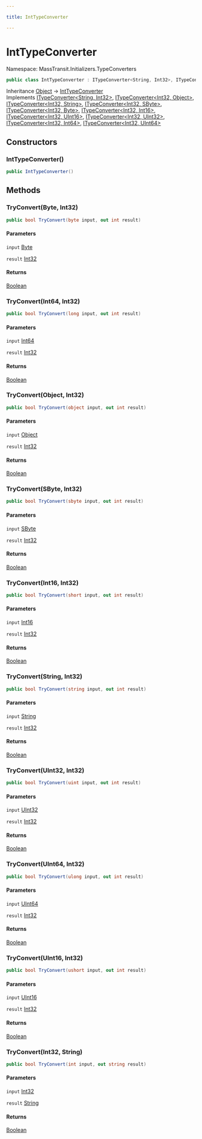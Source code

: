 ```yaml
---

title: IntTypeConverter

---
```


# IntTypeConverter

Namespace: MassTransit.Initializers.TypeConverters

```csharp
public class IntTypeConverter : ITypeConverter<String, Int32>, ITypeConverter<Int32, Object>, ITypeConverter<Int32, String>, ITypeConverter<Int32, SByte>, ITypeConverter<Int32, Byte>, ITypeConverter<Int32, Int16>, ITypeConverter<Int32, UInt16>, ITypeConverter<Int32, UInt32>, ITypeConverter<Int32, Int64>, ITypeConverter<Int32, UInt64>
```

Inheritance [Object](https://learn.microsoft.com/en-us/dotnet/api/system.object) → [IntTypeConverter](../masstransit-initializers-typeconverters/inttypeconverter)<br/>
Implements [ITypeConverter\<String, Int32\>](../masstransit-initializers/itypeconverter-2), [ITypeConverter\<Int32, Object\>](../masstransit-initializers/itypeconverter-2), [ITypeConverter\<Int32, String\>](../masstransit-initializers/itypeconverter-2), [ITypeConverter\<Int32, SByte\>](../masstransit-initializers/itypeconverter-2), [ITypeConverter\<Int32, Byte\>](../masstransit-initializers/itypeconverter-2), [ITypeConverter\<Int32, Int16\>](../masstransit-initializers/itypeconverter-2), [ITypeConverter\<Int32, UInt16\>](../masstransit-initializers/itypeconverter-2), [ITypeConverter\<Int32, UInt32\>](../masstransit-initializers/itypeconverter-2), [ITypeConverter\<Int32, Int64\>](../masstransit-initializers/itypeconverter-2), [ITypeConverter\<Int32, UInt64\>](../masstransit-initializers/itypeconverter-2)

## Constructors

### **IntTypeConverter()**

```csharp
public IntTypeConverter()
```

## Methods

### **TryConvert(Byte, Int32)**

```csharp
public bool TryConvert(byte input, out int result)
```

#### Parameters

`input` [Byte](https://learn.microsoft.com/en-us/dotnet/api/system.byte)<br/>

`result` [Int32](https://learn.microsoft.com/en-us/dotnet/api/system.int32)<br/>

#### Returns

[Boolean](https://learn.microsoft.com/en-us/dotnet/api/system.boolean)<br/>

### **TryConvert(Int64, Int32)**

```csharp
public bool TryConvert(long input, out int result)
```

#### Parameters

`input` [Int64](https://learn.microsoft.com/en-us/dotnet/api/system.int64)<br/>

`result` [Int32](https://learn.microsoft.com/en-us/dotnet/api/system.int32)<br/>

#### Returns

[Boolean](https://learn.microsoft.com/en-us/dotnet/api/system.boolean)<br/>

### **TryConvert(Object, Int32)**

```csharp
public bool TryConvert(object input, out int result)
```

#### Parameters

`input` [Object](https://learn.microsoft.com/en-us/dotnet/api/system.object)<br/>

`result` [Int32](https://learn.microsoft.com/en-us/dotnet/api/system.int32)<br/>

#### Returns

[Boolean](https://learn.microsoft.com/en-us/dotnet/api/system.boolean)<br/>

### **TryConvert(SByte, Int32)**

```csharp
public bool TryConvert(sbyte input, out int result)
```

#### Parameters

`input` [SByte](https://learn.microsoft.com/en-us/dotnet/api/system.sbyte)<br/>

`result` [Int32](https://learn.microsoft.com/en-us/dotnet/api/system.int32)<br/>

#### Returns

[Boolean](https://learn.microsoft.com/en-us/dotnet/api/system.boolean)<br/>

### **TryConvert(Int16, Int32)**

```csharp
public bool TryConvert(short input, out int result)
```

#### Parameters

`input` [Int16](https://learn.microsoft.com/en-us/dotnet/api/system.int16)<br/>

`result` [Int32](https://learn.microsoft.com/en-us/dotnet/api/system.int32)<br/>

#### Returns

[Boolean](https://learn.microsoft.com/en-us/dotnet/api/system.boolean)<br/>

### **TryConvert(String, Int32)**

```csharp
public bool TryConvert(string input, out int result)
```

#### Parameters

`input` [String](https://learn.microsoft.com/en-us/dotnet/api/system.string)<br/>

`result` [Int32](https://learn.microsoft.com/en-us/dotnet/api/system.int32)<br/>

#### Returns

[Boolean](https://learn.microsoft.com/en-us/dotnet/api/system.boolean)<br/>

### **TryConvert(UInt32, Int32)**

```csharp
public bool TryConvert(uint input, out int result)
```

#### Parameters

`input` [UInt32](https://learn.microsoft.com/en-us/dotnet/api/system.uint32)<br/>

`result` [Int32](https://learn.microsoft.com/en-us/dotnet/api/system.int32)<br/>

#### Returns

[Boolean](https://learn.microsoft.com/en-us/dotnet/api/system.boolean)<br/>

### **TryConvert(UInt64, Int32)**

```csharp
public bool TryConvert(ulong input, out int result)
```

#### Parameters

`input` [UInt64](https://learn.microsoft.com/en-us/dotnet/api/system.uint64)<br/>

`result` [Int32](https://learn.microsoft.com/en-us/dotnet/api/system.int32)<br/>

#### Returns

[Boolean](https://learn.microsoft.com/en-us/dotnet/api/system.boolean)<br/>

### **TryConvert(UInt16, Int32)**

```csharp
public bool TryConvert(ushort input, out int result)
```

#### Parameters

`input` [UInt16](https://learn.microsoft.com/en-us/dotnet/api/system.uint16)<br/>

`result` [Int32](https://learn.microsoft.com/en-us/dotnet/api/system.int32)<br/>

#### Returns

[Boolean](https://learn.microsoft.com/en-us/dotnet/api/system.boolean)<br/>

### **TryConvert(Int32, String)**

```csharp
public bool TryConvert(int input, out string result)
```

#### Parameters

`input` [Int32](https://learn.microsoft.com/en-us/dotnet/api/system.int32)<br/>

`result` [String](https://learn.microsoft.com/en-us/dotnet/api/system.string)<br/>

#### Returns

[Boolean](https://learn.microsoft.com/en-us/dotnet/api/system.boolean)<br/>
